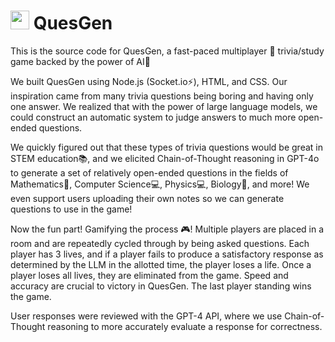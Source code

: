 <h1><img style="width: 30px; height: 30px;" src="https://quesgen.onrender.com/logo.png"> QuesGen</h1>

<p>This is the source code for QuesGen, a fast-paced multiplayer 🏃 trivia/study game backed by the power of AI💪</p>

<p>We built QuesGen using Node.js (Socket.io⚡), HTML, and CSS. Our inspiration came from many trivia questions being boring and having only one answer. We realized that with the power of large language models, we could construct an automatic system to judge answers to much more open-ended questions.</p>

<p>We quickly figured out that these types of trivia questions would be great in STEM education📚, and we elicited Chain-of-Thought reasoning in GPT-4o to generate a set of relatively open-ended questions in the fields of Mathematics🔢, Computer Science💻, Physics💻, Biology🧬, and more! We even support users uploading their own notes so we can generate questions to use in the game!</p>

<p>Now the fun part! Gamifying the process 🎮! Multiple players are placed in a room and are repeatedly cycled through by being asked questions. Each player has 3 lives, and if a player fails to produce a satisfactory response as determined by the LLM in the allotted time, the player loses a life. Once a player loses all lives, they are eliminated from the game. Speed and accuracy are crucial to victory in QuesGen. The last player standing wins the game.</p>
<p>User responses were reviewed with the GPT-4 API, where we use Chain-of-Thought reasoning to more accurately evaluate a response for correctness.</p>
